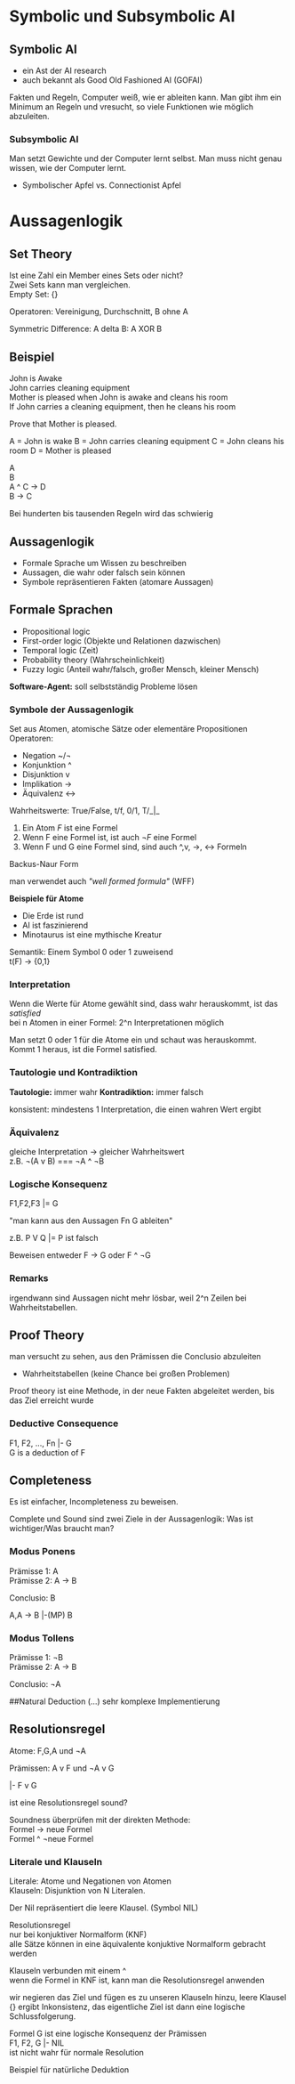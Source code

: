 # Symbolic und Subsymbolic AI

## Symbolic AI

* ein Ast der AI research
* auch bekannt als Good Old Fashioned AI (GOFAI)

Fakten und Regeln, Computer weiß, wie er ableiten kann. Man gibt ihm ein Minimum an Regeln und vresucht, so viele Funktionen wie möglich abzuleiten.

### Subsymbolic AI

Man setzt Gewichte und der Computer lernt selbst. Man muss nicht genau wissen, wie der Computer lernt. 

* Symbolischer Apfel vs. Connectionist Apfel

# Aussagenlogik

## Set Theory

Ist eine Zahl ein Member eines Sets oder nicht?  
Zwei Sets kann man vergleichen.  
Empty Set: {}

Operatoren: Vereinigung, Durchschnitt, B ohne A

Symmetric Difference: A delta B: A XOR B

## Beispiel

John is Awake  
John carries cleaning equipment  
Mother is pleased when John is awake and cleans his room  
If John carries a cleaning equipment, then he cleans his room  

Prove that Mother is pleased.

A = John is wake
B = John carries cleaning equipment
C = John cleans his room
D = Mother is pleased

A  
B  
A ^ C -> D  
B -> C  

Bei hunderten bis tausenden Regeln wird das schwierig


## Aussagenlogik

* Formale Sprache um Wissen zu beschreiben
* Aussagen, die wahr oder falsch sein können
* Symbole repräsentieren Fakten (atomare Aussagen)

## Formale Sprachen

* Propositional logic
* First-order logic (Objekte und Relationen dazwischen)
* Temporal logic (Zeit)
* Probability theory (Wahrscheinlichkeit)
* Fuzzy logic (Anteil wahr/falsch, großer Mensch, kleiner Mensch)

**Software-Agent:** soll selbstständig Probleme lösen

### Symbole der Aussagenlogik

Set aus Atomen, atomische Sätze oder elementäre Propositionen  
Operatoren:  

* Negation ~/¬
* Konjunktion ^
* Disjunktion v
* Implikation ->
* Äquivalenz <->

Wahrheitswerte: True/False, t/f, 0/1, T/\_|\_

1. Ein Atom *F* ist eine Formel
2. Wenn F eine Formel ist, ist auch *¬F* eine Formel
3. Wenn F und G eine Formel sind, sind auch ^,v, ->, <-> Formeln

Backus-Naur Form

man verwendet auch _"well formed formula"_ (WFF)

**Beispiele für Atome**

* Die Erde ist rund
* AI ist faszinierend
* Minotaurus ist eine mythische Kreatur

Semantik: Einem Symbol 0 oder 1 zuweisend  
t(F) -> {0,1}

### Interpretation
Wenn die Werte für Atome gewählt sind, dass wahr herauskommt, ist das *satisfied*  
bei n Atomen in einer Formel: 2^n Interpretationen möglich

Man setzt 0 oder 1 für die Atome ein und schaut was herauskommt.  
Kommt 1 heraus, ist die Formel satisfied.

### Tautologie und Kontradiktion

**Tautologie:** immer wahr
**Kontradiktion:** immer falsch

konsistent: mindestens 1 Interpretation, die einen wahren Wert ergibt

### Äquivalenz

gleiche Interpretation -> gleicher Wahrheitswert  
z.B. ¬(A v B) === ¬A ^ ¬B

### Logische Konsequenz

F1,F2,F3 |= G

"man kann aus den Aussagen Fn G ableiten"

z.B. P V Q |= P ist falsch

Beweisen entweder F -> G oder F ^ ¬G

### Remarks
irgendwann sind Aussagen nicht mehr lösbar, weil 2^n Zeilen bei Wahrheitstabellen.


## Proof Theory
man versucht zu sehen, aus den Prämissen die Conclusio abzuleiten  
* Wahrheitstabellen (keine Chance bei großen Problemen)

Proof theory ist eine Methode, in der neue Fakten abgeleitet werden, bis das Ziel erreicht wurde

### Deductive Consequence

F1, F2, ..., Fn |- G  
G is a deduction of F

## Completeness

Es ist einfacher, Incompleteness zu beweisen.

Complete und Sound sind zwei Ziele in der Aussagenlogik: Was ist wichtiger/Was braucht man?

### Modus Ponens

Prämisse 1: A  
Prämisse 2: A -> B

Conclusio: B

A,A -> B |-(MP) B

### Modus Tollens

Prämisse 1: ¬B  
Prämisse 2: A -> B

Conclusio: ¬A

##Natural Deduction
(...)
sehr komplexe Implementierung

## Resolutionsregel
Atome: F,G,A und ¬A

Prämissen: A v F und ¬A v G

|- F v G

ist eine Resolutionsregel sound?

Soundness überprüfen mit der direkten Methode:  
Formel -> neue Formel  
Formel ^ ¬neue Formel  

### Literale und Klauseln
Literale: Atome und Negationen von Atomen  
Klauseln: Disjunktion von N Literalen.

Der Nil repräsentiert die leere Klausel. (Symbol NIL)

Resolutionsregel  
nur bei konjuktiver Normalform (KNF)  
alle Sätze können in eine äquivalente konjuktive Normalform gebracht werden

Klauseln verbunden mit einem ^  
wenn die Formel in KNF ist, kann man die Resolutionsregel anwenden

wir negieren das Ziel und fügen es zu unseren Klauseln hinzu, leere Klausel {} ergibt Inkonsistenz, das eigentliche Ziel ist dann eine logische Schlussfolgerung.

Formel G ist eine logische Konsequenz der Prämissen  
F1, F2, G |- NIL  
ist nicht wahr für normale Resolution

Beispiel für natürliche Deduktion


































